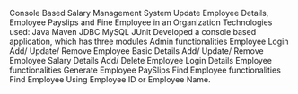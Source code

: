Console Based Salary Management System
Update Employee Details, Employee Payslips and Fine Employee in an Organization
Technologies used:
Java
Maven
JDBC
MySQL
JUnit
Developed a console based application, which has three modules
Admin functionalities
Employee Login
Add/ Update/ Remove Employee Basic Details
Add/ Update/ Remove Employee Salary Details
Add/ Delete Employee Login Details
Employee functionalities
Generate Employee PaySlips
Find Employee functionalities
Find Employee Using Employee ID or Employee Name.
